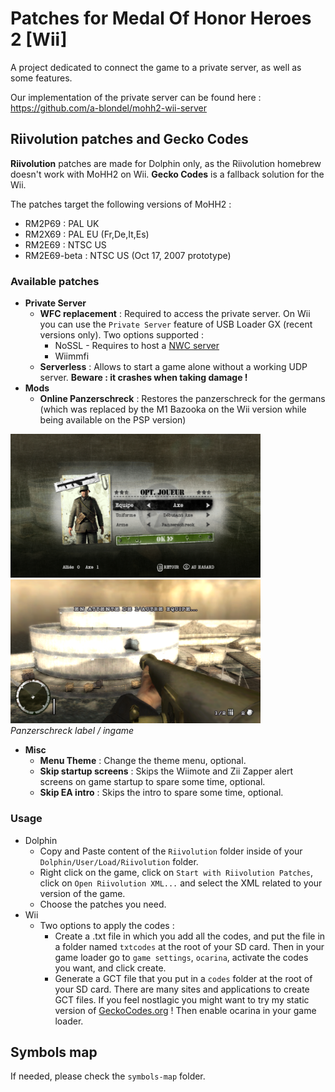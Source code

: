 # Patches for Medal Of Honor Heroes 2 [Wii]

A project dedicated to connect the game to a private server, as well as some features.

Our implementation of the private server can be found here : https://github.com/a-blondel/mohh2-wii-server


## Riivolution patches and Gecko Codes

**Riivolution** patches are made for Dolphin only, as the Riivolution homebrew doesn't work with MoHH2 on Wii. **Gecko Codes** is a fallback solution for the Wii.

The patches target the following versions of MoHH2 :
- RM2P69 : PAL UK
- RM2X69 : PAL EU (Fr,De,It,Es)
- RM2E69 : NTSC US
- RM2E69-beta : NTSC US (Oct 17, 2007 prototype)

### Available patches

- **Private Server**
  - **WFC replacement** : Required to access the private server. On Wii you can use the `Private Server` feature of USB Loader GX (recent versions only). Two options supported :
    - NoSSL - Requires to host a [NWC server](https://github.com/a-blondel/nwc-server)
	- Wiimmfi
  - **Serverless** : Allows to start a game alone without a working UDP server. **Beware : it crashes when taking damage !**
- **Mods**
  - **Online Panzerschreck** : Restores the panzerschreck for the germans (which was replaced by the M1 Bazooka on the Wii version while being available on the PSP version)  

<img src="doc/img/panzerschreck-label.png" alt="panzerschreck-label" width="400"/> <img src="doc/img/panzerschreck.png" alt="panzerschreck" width="400"/><br/>
*Panzerschreck label / ingame*
- **Misc**
  - **Menu Theme** : Change the theme menu, optional.
  - **Skip startup screens** : Skips the Wiimote and Zii Zapper alert screens on game startup to spare some time, optional.
  - **Skip EA intro** : Skips the intro to spare some time, optional.


### Usage

- Dolphin
  - Copy and Paste content of the `Riivolution` folder inside of your `Dolphin/User/Load/Riivolution` folder.
  - Right click on the game, click on `Start with Riivolution Patches`, click on `Open Riivolution XML...` and select the XML related to your version of the game.
  - Choose the patches you need.
- Wii
  - Two options to apply the codes :
    - Create a .txt file in which you add all the codes, and put the file in a folder named `txtcodes` at the root of your SD card. Then in your game loader go to `game settings`, `ocarina`, activate the codes you want, and click create.
    - Generate a GCT file that you put in a `codes` folder at the root of your SD card. There are many sites and applications to create GCT files. If you feel nostlagic you might want to try my static version of [GeckoCodes.org](https://a-blondel.github.io/geckocodes.org/gct.html) ! Then enable ocarina in your game loader.


## Symbols map

If needed, please check the `symbols-map` folder.
